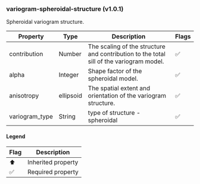 ### variogram-spheroidal-structure (v1.0.1)
Spheroidal variogram structure.

| Property | Type | Description | Flags |
|---|---|---|---|
| contribution | Number | The scaling of the structure and contribution to the total sill of the variogram model. | ✅ |
| alpha | Integer | Shape factor of the spheroidal model. | ✅ |
| anisotropy | ellipsoid | The spatial extent and orientation of the variogram structure. | ✅ |
| variogram_type | String | type of structure - spheroidal | ✅ |


#### Legend

| Flag | Description |
| --- | --- |
| ⬆️ | Inherited property |
| ✅ | Required property |


